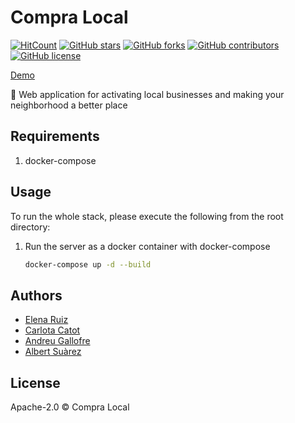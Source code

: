 # Compra Local

[![HitCount](http://hits.dwyl.io/carlotacb/compra-local.svg)](http://hits.dwyl.io/carlotacb/compra-local)
[![GitHub stars](https://img.shields.io/github/stars/carlotacb/compra-local.svg)](https://GitHub.com/carlotacb/compra-local/stargazers/)
[![GitHub forks](https://img.shields.io/github/forks/carlotacb/compra-local.svg)](https://GitHub.com/carlotacb/compra-local/network/)
[![GitHub contributors](https://img.shields.io/github/contributors/carlotacb/compra-local.svg)](https://GitHub.com/carlotacb/compra-local/graphs/contributors/)
[![GitHub license](https://img.shields.io/github/license/carlotacb/compra-local.svg)](https://github.com/carlotacb/compra-local/blob/master/LICENSE)

[Demo](https://compralocal.cat)

🛒 Web application for activating local businesses and making your neighborhood a better place

## Requirements

1. docker-compose

## Usage

To run the whole stack, please execute the following from the root directory:

1. Run the server as a docker container with docker-compose

    ```bash
    docker-compose up -d --build
    ```

## Authors

- [Elena Ruiz](https://github.com/elena20ruiz)
- [Carlota Catot](https://github.com/carlotacb)
- [Andreu Gallofre](https://github.com/andreugallofre)
- [Albert Suàrez](https://github.com/AlbertSuarez)

## License

Apache-2.0 © Compra Local
